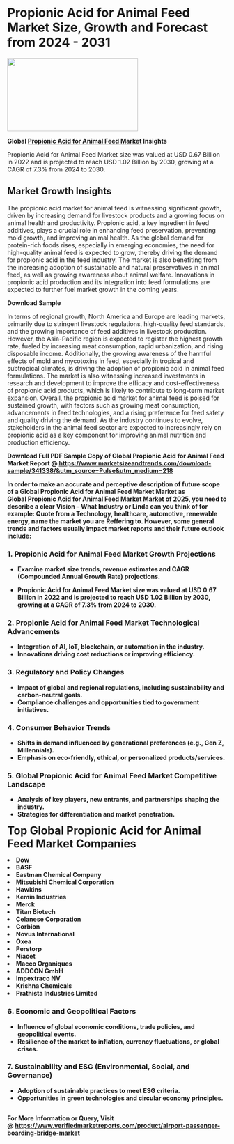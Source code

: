 <H1>Propionic Acid for Animal Feed Market Size, Growth and Forecast from 2024 - 2031</H1><img class="aligncenter size-medium wp-image-584254" src="https://thirdeyenews.in/wp-content/uploads/2024/09/Global-Market-Research-300x168.jpeg" alt="" width="300" height="168" /><p><strong>Global&nbsp;<a href="https://www.marketsizeandtrends.com/download-sample/341338/&amp;utm_source=Pulse&amp;utm_medium=218">Propionic Acid for Animal Feed Market</a> Insights</strong></p><p>Propionic Acid for Animal Feed Market size was valued at USD 0.67 Billion in 2022 and is projected to reach USD 1.02 Billion by 2030, growing at a CAGR of 7.3% from 2024 to 2030.</p><p><h2>Market Growth Insights</h2> <p>The propionic acid market for animal feed is witnessing significant growth, driven by increasing demand for livestock products and a growing focus on animal health and productivity. Propionic acid, a key ingredient in feed additives, plays a crucial role in enhancing feed preservation, preventing mold growth, and improving animal health. As the global demand for protein-rich foods rises, especially in emerging economies, the need for high-quality animal feed is expected to grow, thereby driving the demand for propionic acid in the feed industry. The market is also benefiting from the increasing adoption of sustainable and natural preservatives in animal feed, as well as growing awareness about animal welfare. Innovations in propionic acid production and its integration into feed formulations are expected to further fuel market growth in the coming years.</p> <p><strong>Download Sample</strong></p> <p>In terms of regional growth, North America and Europe are leading markets, primarily due to stringent livestock regulations, high-quality feed standards, and the growing importance of feed additives in livestock production. However, the Asia-Pacific region is expected to register the highest growth rate, fueled by increasing meat consumption, rapid urbanization, and rising disposable income. Additionally, the growing awareness of the harmful effects of mold and mycotoxins in feed, especially in tropical and subtropical climates, is driving the adoption of propionic acid in animal feed formulations. The market is also witnessing increased investments in research and development to improve the efficacy and cost-effectiveness of propionic acid products, which is likely to contribute to long-term market expansion. Overall, the propionic acid market for animal feed is poised for sustained growth, with factors such as growing meat consumption, advancements in feed technologies, and a rising preference for feed safety and quality driving the demand. As the industry continues to evolve, stakeholders in the animal feed sector are expected to increasingly rely on propionic acid as a key component for improving animal nutrition and production efficiency.</p> <p><strong></p><p><span class=""><strong>Download Full PDF Sample Copy of Global Propionic Acid for Animal Feed Market Report</strong> @ <a href="https://www.marketsizeandtrends.com/download-sample/341338/&amp;utm_source=Pulse&amp;utm_medium=218" target="_blank">https://www.marketsizeandtrends.com/download-sample/341338/&amp;utm_source=Pulse&amp;utm_medium=218</a></span></p><p>In order to make an accurate and perceptive description of future scope of a Global&nbsp;Propionic Acid for Animal Feed Market Market as Global&nbsp;Propionic Acid for Animal Feed Market Market of 2025, you need to describe a clear Vision &ndash; What Industry or Linda can you think of for example: Quote from a Technology, healthcare, automotive, renewable energy, name the market you are Reffering to. However, some general trends and factors usually impact market reports and their future outlook include:</p><h3>1.&nbsp;<strong>Propionic Acid for Animal Feed Market Growth Projections</strong></h3><ul><li>Examine market size trends, revenue estimates and CAGR (Compounded Annual Growth Rate) projections.</li><li><p>Propionic Acid for Animal Feed Market size was valued at USD 0.67 Billion in 2022 and is projected to reach USD 1.02 Billion by 2030, growing at a CAGR of 7.3% from 2024 to 2030.</p></li></ul><h3>2.&nbsp;<strong>Propionic Acid for Animal Feed Market Technological Advancements</strong></h3><ul><li>Integration of AI, IoT, blockchain, or automation in the industry.</li><li>Innovations driving cost reductions or improving efficiency.</li></ul><h3>3.&nbsp;<strong>Regulatory and Policy Changes</strong></h3><ul><li>Impact of global and regional regulations, including sustainability and carbon-neutral goals.</li><li>Compliance challenges and opportunities tied to government initiatives.</li></ul><h3>4.&nbsp;<strong>Consumer Behavior Trends</strong></h3><ul><li>Shifts in demand influenced by generational preferences (e.g., Gen Z, Millennials).</li><li>Emphasis on eco-friendly, ethical, or personalized products/services.</li></ul><h3>5.&nbsp;<strong>Global Propionic Acid for Animal Feed Market Competitive Landscape</strong></h3><ul><li>Analysis of key players, new entrants, and partnerships shaping the industry.</li><li>Strategies for differentiation and market penetration.</li></ul><p data-pm-slice="1 1 []"><span style="color: inherit; font-family: inherit; font-size: 25px;">Top Global Propionic Acid for Animal Feed Market Companies</span></p><div class="" data-test-id=""><p><li>Dow</li><li> BASF</li><li> Eastman Chemical Company</li><li> Mitsubishi Chemical Corporation</li><li> Hawkins</li><li> Kemin Industries</li><li> Merck</li><li> Titan Biotech</li><li> Celanese Corporation</li><li> Corbion</li><li> Novus International</li><li> Oxea</li><li> Perstorp</li><li> Niacet</li><li> Macco Organiques</li><li> ADDCON GmbH</li><li> Impextraco NV</li><li> Krishna Chemicals</li><li> Prathista Industries Limited</li></p></div><h3>6.&nbsp;<strong>Economic and Geopolitical Factors</strong></h3><ul><li>Influence of global economic conditions, trade policies, and geopolitical events.</li><li>Resilience of the market to inflation, currency fluctuations, or global crises.</li></ul><h3>7.&nbsp;<strong>Sustainability and ESG (Environmental, Social, and Governance)</strong></h3><ul><li>Adoption of sustainable practices to meet ESG criteria.</li><li>Opportunities in green technologies and circular economy principles.</li></ul><h2><strong style="font-size: 14px;">For More Information or Query, Visit @&nbsp;</strong><a style="background-color: #ffffff; font-size: 14px;" href="https://www.marketsizeandtrends.com/report/propionic-acid-for-animal-feed-market/" target="_blank">https://www.verifiedmarketreports.com/product/airport-passenger-boarding-bridge-market</a></h2>
